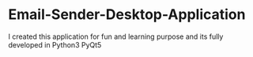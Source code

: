 # Email-Sender-Desktop-Application
I created this application for fun and   learning purpose and its fully developed in Python3 PyQt5
